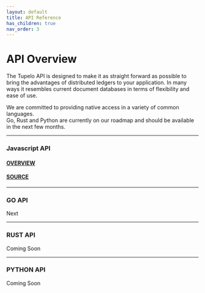 ```yaml
---
layout: default
title: API Reference
has_children: true
nav_order: 3
---
```


# API Overview

The Tupelo API is designed to make it as straight forward as possible to bring
the advantages of distributed ledgers to your application.  In many ways it
resembles current document databases in terms of flexibility and ease of use.

We are committed to providing native access in a variety of common languages.  
Go, Rust and Python are currently on our roadmap and should be available in the
next few months.

***

### Javascript API

#### [OVERVIEW](https://quorumcontrol.github.io/tupelo.js/)
#### [SOURCE](https://github.com/quorumControl/tupelo.js)

***

### GO API

Next

***

### RUST API

Coming Soon

***

### PYTHON API

Coming Soon
